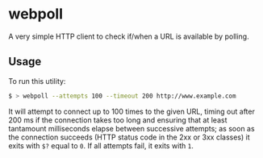 # webpoll

A very simple HTTP client to check if/when a URL is available by polling.

## Usage

To run this utility:

```bash
$ > webpoll --attempts 100 --timeout 200 http://www.example.com
```

It will attempt to connect up to 100 times to the given URL, timing out after 200 ms if the connection takes too long and ensuring that at least tantamount milliseconds elapse between successive attempts; as soon as the connection succeeds (HTTP status code in the 2xx or 3xx classes) it exits with ```$?``` equal to ```0```. If all attempts fail, it exits with ```1```.

